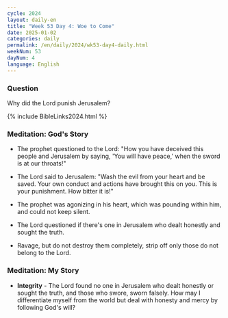 ```yaml
---
cycle: 2024
layout: daily-en
title: "Week 53 Day 4: Woe to Come"
date: 2025-01-02
categories: daily
permalink: /en/daily/2024/wk53-day4-daily.html
weekNum: 53
dayNum: 4
language: English
---
```


### Question     
Why did the Lord punish Jerusalem?

{% include BibleLinks2024.html %} 

### Meditation: God's Story   
+ The prophet questioned to the Lord: "How you have deceived this people and Jerusalem by saying, 'You will have peace,' when the sword is at our throats!" 

+ The Lord said to Jerusalem: "Wash the evil from your heart and be saved. Your own conduct and actions have brought this on you. This is your punishment. How bitter it is!" 

+ The prophet was agonizing in his heart, which was pounding within him, and could not keep silent. 

+ The Lord questioned if there's one in Jerusalem who dealt honestly and sought the truth. 

+ Ravage, but do not destroy them completely, strip off only those do not belong to the Lord. 

### Meditation: My Story   
+ **Integrity** - The Lord found no one in Jerusalem who dealt honestly or sought the truth, and those who swore, sworn falsely. How may I differentiate myself from the world but deal with honesty and mercy by following God's will? 
